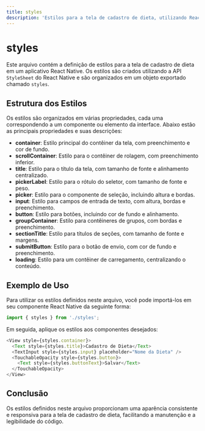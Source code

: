 ```yaml
---
title: styles
description: 'Estilos para a tela de cadastro de dieta, utilizando React Native e StyleSheet.'
---
```


# styles

Este arquivo contém a definição de estilos para a tela de cadastro de dieta em um aplicativo React Native. Os estilos são criados utilizando a API `StyleSheet` do React Native e são organizados em um objeto exportado chamado `styles`.

## Estrutura dos Estilos

Os estilos são organizados em várias propriedades, cada uma correspondendo a um componente ou elemento da interface. Abaixo estão as principais propriedades e suas descrições:

- **container**: Estilo principal do contêiner da tela, com preenchimento e cor de fundo.
- **scrollContainer**: Estilo para o contêiner de rolagem, com preenchimento inferior.
- **title**: Estilo para o título da tela, com tamanho de fonte e alinhamento centralizado.
- **pickerLabel**: Estilo para o rótulo do seletor, com tamanho de fonte e peso.
- **picker**: Estilo para o componente de seleção, incluindo altura e bordas.
- **input**: Estilo para campos de entrada de texto, com altura, bordas e preenchimento.
- **button**: Estilo para botões, incluindo cor de fundo e alinhamento.
- **groupContainer**: Estilo para contêineres de grupos, com bordas e preenchimento.
- **sectionTitle**: Estilo para títulos de seções, com tamanho de fonte e margens.
- **submitButton**: Estilo para o botão de envio, com cor de fundo e preenchimento.
- **loading**: Estilo para um contêiner de carregamento, centralizando o conteúdo.

## Exemplo de Uso

Para utilizar os estilos definidos neste arquivo, você pode importá-los em seu componente React Native da seguinte forma:

```javascript
import { styles } from './styles';
```

Em seguida, aplique os estilos aos componentes desejados:

```javascript
<View style={styles.container}>
  <Text style={styles.title}>Cadastro de Dieta</Text>
  <TextInput style={styles.input} placeholder="Nome da Dieta" />
  <TouchableOpacity style={styles.button}>
    <Text style={styles.buttonText}>Salvar</Text>
  </TouchableOpacity>
</View>
```

## Conclusão

Os estilos definidos neste arquivo proporcionam uma aparência consistente e responsiva para a tela de cadastro de dieta, facilitando a manutenção e a legibilidade do código.